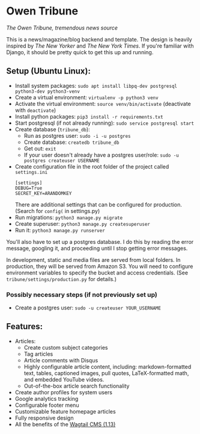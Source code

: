 # Owen Tribune
*The Owen Tribune, tremendous news source*

This is a news/magazine/blog backend and template. The design is heavily inspired by *The New Yorker* and *The New York Times*. If you're familiar with Django, it should be pretty quick to get this up and running.

## Setup (Ubuntu Linux):

- Install system packages: `sudo apt install libpq-dev postgresql python3-dev python3-venv`
- Create a virtual environment: `virtualenv -p python3 venv`
- Activate the virtual environment: `source venv/bin/activate` (deactivate with `deactivate`)
- Install python packages: `pip3 install -r requirements.txt`
- Start postgresql (if not already running): `sudo service postgresql start`
- Create database (`tribune_db`):
  - Run as postgres user: `sudo -i -u postgres`
  - Create database: `createdb tribune_db`
  - Get out: `exit`
  - If your user doesn't already have a postgres user/role: `sudo -u postgres createuser USERNAME`
- Create configuration file in the root folder of the project called `settings.ini`
	```
	[settings]
	DEBUG=True
	SECRET_KEY=ARANDOMKEY
	```
	There are additional settings that can be configured for production. (Search for `config(` in settings.py)
- Run migrations: `python3 manage.py migrate`
- Create superuser: `python3 manage.py createsuperuser`
- Run it: `python3 manage.py runserver`

You'll also have to set up a postgres database. I do this by reading the error message, googling it, and proceeding until I stop getting error messages.

In development, static and media files are served from local folders. In production, they will be served from Amazon S3. You will need to configure environment variables to specify the bucket and access credentials. (See `tribune/settings/production.py` for details.)

### Possibly necessary steps (if not previously set up)

- Create a postgres user: `sudo -u createuser YOUR_USERNAME`

## Features:

- Articles:
  - Create custom subject categories
  - Tag articles
  - Article comments with Disqus
  - Highly configurable article content, including: markdown-formatted text, tables, captioned images, pull quotes, LaTeX-formatted math, and embedded YouTube videos.
  - Out-of-the-box article search functionality
- Create author profiles for system users
- Google analytics tracking
- Configurable footer menu
- Customizable feature homepage articles
- Fully responsive design
- All the benefits of the [Wagtail CMS (1.13)](https://wagtail.io/)
